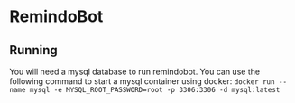 # RemindoBot

## Running
You will need a mysql database to run remindobot. You can use the following command to start a mysql container using docker:
```docker run --name mysql -e MYSQL_ROOT_PASSWORD=root -p 3306:3306 -d mysql:latest```
